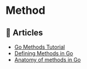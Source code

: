 # Method

## 📕 Articles
- [Go Methods Tutorial](https://tutorialedge.net/golang/go-methods-tutorial/)
- [Defining Methods in Go](https://www.digitalocean.com/community/tutorials/defining-methods-in-go)
- [Anatomy of methods in Go](https://medium.com/rungo/anatomy-of-methods-in-go-f552aaa8ac4a)